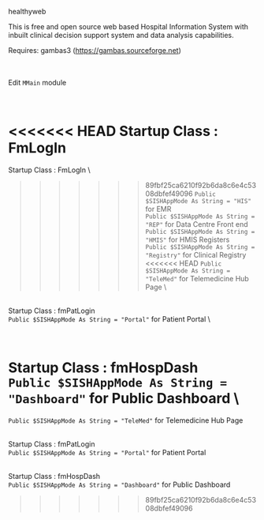 healthyweb

This is free and open source web based Hospital Information System with inbuilt clinical decision support system and data analysis capabilities.

Requires:
gambas3 (https://gambas.sourceforge.net)

\
\
Edit `MMain` module 

\
<<<<<<< HEAD
Startup Class : FmLogIn
=======
Startup Class : FmLogIn \
>>>>>>> 89fbf25ca6210f92b6da8c6e4c5308dbfef49096
`Public $SISHAppMode As String = "HIS"`  for EMR \
`Public $SISHAppMode As String = "REP"`  for Data Centre Front end \
`Public $SISHAppMode As String = "HMIS"`  for HMIS Registers \
`Public $SISHAppMode As String = "Registry"`  for Clinical Registry \
<<<<<<< HEAD
`Public $SISHAppMode As String = "TeleMed"`  for Telemedicine Hub Page \

\
Startup Class : fmPatLogin \
`Public $SISHAppMode As String = "Portal"`  for Patient Portal \

\
Startup Class : fmHospDash \
`Public $SISHAppMode As String = "Dashboard"`  for Public Dashboard \
=======
`Public $SISHAppMode As String = "TeleMed"`  for Telemedicine Hub Page 

\
Startup Class : fmPatLogin \
`Public $SISHAppMode As String = "Portal"`  for Patient Portal 

\
Startup Class : fmHospDash \
`Public $SISHAppMode As String = "Dashboard"`  for Public Dashboard 
>>>>>>> 89fbf25ca6210f92b6da8c6e4c5308dbfef49096

